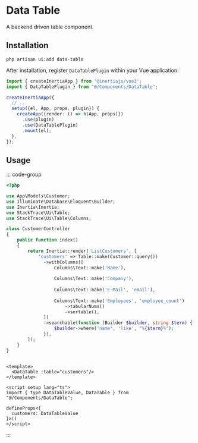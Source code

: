 # Data Table

A backend driven table component.

## Installation

```shell
php artisan ui:add data-table
```

After installation, register `DataTablePlugin` within your Vue application:

```typescript
import { createInertiaApp } from '@inertiajs/vue3';
import { DataTablePlugin } from "@/Components/DataTable";

createInertiaApp({
  // ...
  setup({el, App, props, plugin}) {
    createApp({render: () => h(App, props)})
      .use(plugin)
      .use(DataTablePlugin)
      .mount(el);
  },
});
```

## Usage

::: code-group
```php [CustomerController.php]
<?php

use App\Models\Customer;
use Illuminate\Database\Eloquent\Builder;
use Inertia\Inertia;
use StackTrace\Ui\Table;
use StackTrace\Ui\Table\Columns;

class CustomerController 
{
    public function index()
    {
        return Inertia::render('ListCustomers', [
            'customers' => Table::make(Customer::query())
              ->withColumns([
                  Columns\Text::make('Name'),
                  
                  Columns\Text::make('Company'),
                  
                  Columns\Text::make('E-Mail', 'email'),
                  
                  Columns\Text::make('Employees', 'employee_count')
                      ->tabularNums()
                      ->sortable(),
              ])
              ->searchable(function (Builder $builder, string $term) {
                  $builder->where('name', 'like', "%{$term}%");
              }),
        ]);    
    }  
}
```

```vue [ListCustomers.vue]

<template>
  <DataTable :table="customers"/>
</template>

<script setup lang="ts">
import { type DataTableValue, DataTable } from "@/Components/DataTable";

defineProps<{
  customers: DataTableValue
}>()
</script>
```
:::
